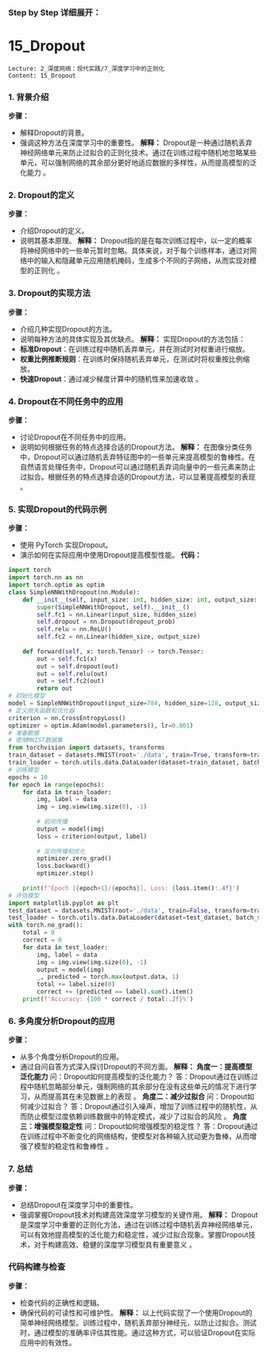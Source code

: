 ### Step by Step 详细展开：
# 15_Dropout
```
Lecture: 2_深度网络：现代实践/7_深度学习中的正则化
Content: 15_Dropout
```
### 1. 背景介绍
**步骤：**
- 解释Dropout的背景。
- 强调这种方法在深度学习中的重要性。
**解释：**
Dropout是一种通过随机丢弃神经网络单元来防止过拟合的正则化技术。通过在训练过程中随机地忽略某些单元，可以强制网络的其余部分更好地适应数据的多样性，从而提高模型的泛化能力 。
### 2. Dropout的定义
**步骤：**
- 介绍Dropout的定义。
- 说明其基本原理。
**解释：**
Dropout指的是在每次训练过程中，以一定的概率将神经网络中的一些单元暂时忽略。具体来说，对于每个训练样本，通过对网络中的输入和隐藏单元应用随机掩码，生成多个不同的子网络，从而实现对模型的正则化 。
### 3. Dropout的实现方法
**步骤：**
- 介绍几种实现Dropout的方法。
- 说明每种方法的具体实现及其优缺点。
**解释：**
实现Dropout的方法包括：
- **标准Dropout**：在训练过程中随机丢弃单元，并在测试时对权重进行缩放。
- **权重比例推断规则**：在训练时保持随机丢弃单元，在测试时将权重按比例缩放。
- **快速Dropout**：通过减少梯度计算中的随机性来加速收敛  。
### 4. Dropout在不同任务中的应用
**步骤：**
- 讨论Dropout在不同任务中的应用。
- 说明如何根据任务的特点选择合适的Dropout方法。
**解释：**
在图像分类任务中，Dropout可以通过随机丢弃特征图中的一些单元来提高模型的鲁棒性。在自然语言处理任务中，Dropout可以通过随机丢弃词向量中的一些元素来防止过拟合。根据任务的特点选择合适的Dropout方法，可以显著提高模型的表现  。
### 5. 实现Dropout的代码示例
**步骤：**
- 使用 PyTorch 实现Dropout。
- 演示如何在实际应用中使用Dropout提高模型性能。
**代码：**
```python
import torch
import torch.nn as nn
import torch.optim as optim
class SimpleNNWithDropout(nn.Module):
    def __init__(self, input_size: int, hidden_size: int, output_size: int, dropout_prob: float):
        super(SimpleNNWithDropout, self).__init__()
        self.fc1 = nn.Linear(input_size, hidden_size)
        self.dropout = nn.Dropout(dropout_prob)
        self.relu = nn.ReLU()
        self.fc2 = nn.Linear(hidden_size, output_size)
    
    def forward(self, x: torch.Tensor) -> torch.Tensor:
        out = self.fc1(x)
        out = self.dropout(out)
        out = self.relu(out)
        out = self.fc2(out)
        return out
# 初始化模型
model = SimpleNNWithDropout(input_size=784, hidden_size=128, output_size=10, dropout_prob=0.5)
# 定义损失函数和优化器
criterion = nn.CrossEntropyLoss()
optimizer = optim.Adam(model.parameters(), lr=0.001)
# 准备数据
# 使用MNIST数据集
from torchvision import datasets, transforms
train_dataset = datasets.MNIST(root='./data', train=True, transform=transforms.ToTensor(), download=True)
train_loader = torch.utils.data.DataLoader(dataset=train_dataset, batch_size=64, shuffle=True)
# 训练模型
epochs = 10
for epoch in range(epochs):
    for data in train_loader:
        img, label = data
        img = img.view(img.size(0), -1)
        
        # 前向传播
        output = model(img)
        loss = criterion(output, label)
        
        # 反向传播和优化
        optimizer.zero_grad()
        loss.backward()
        optimizer.step()
    
    print(f'Epoch [{epoch+1}/{epochs}], Loss: {loss.item():.4f}')
# 评估模型
import matplotlib.pyplot as plt
test_dataset = datasets.MNIST(root='./data', train=False, transform=transforms.ToTensor(), download=True)
test_loader = torch.utils.data.DataLoader(dataset=test_dataset, batch_size=64, shuffle=False)
with torch.no_grad():
    total = 0
    correct = 0
    for data in test_loader:
        img, label = data
        img = img.view(img.size(0), -1)
        output = model(img)
        _, predicted = torch.max(output.data, 1)
        total += label.size(0)
        correct += (predicted == label).sum().item()
    print(f'Accuracy: {100 * correct / total:.2f}%')
```
### 6. 多角度分析Dropout的应用
**步骤：**
- 从多个角度分析Dropout的应用。
- 通过自问自答方式深入探讨Dropout的不同方面。
**解释：**
**角度一：提高模型泛化能力**
问：Dropout如何提高模型的泛化能力？
答：Dropout通过在训练过程中随机忽略部分单元，强制网络的其余部分在没有这些单元的情况下进行学习，从而提高其在未见数据上的表现  。
**角度二：减少过拟合**
问：Dropout如何减少过拟合？
答：Dropout通过引入噪声，增加了训练过程中的随机性，从而防止模型过度依赖训练数据中的特定模式，减少了过拟合的风险  。
**角度三：增强模型稳定性**
问：Dropout如何增强模型的稳定性？
答：Dropout通过在训练过程中不断变化的网络结构，使模型对各种输入扰动更为鲁棒，从而增强了模型的稳定性和鲁棒性 。
### 7. 总结
**步骤：**
- 总结Dropout在深度学习中的重要性。
- 强调掌握Dropout技术对构建高效深度学习模型的关键作用。
**解释：**
Dropout是深度学习中重要的正则化方法，通过在训练过程中随机丢弃神经网络单元，可以有效地提高模型的泛化能力和稳定性，减少过拟合现象。掌握Dropout技术，对于构建高效、稳健的深度学习模型具有重要意义  。
### 代码构建与检查
**步骤：**
- 检查代码的正确性和逻辑。
- 确保代码的可读性和可维护性。
**解释：**
以上代码实现了一个使用Dropout的简单神经网络模型。训练过程中，随机丢弃部分神经元，以防止过拟合。测试时，通过模型的准确率评估其性能。通过这种方式，可以验证Dropout在实际应用中的有效性。